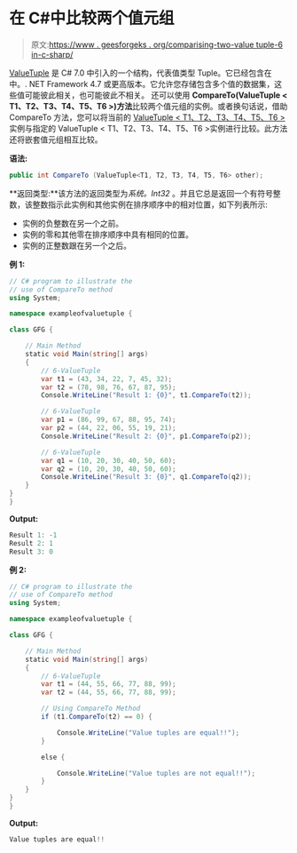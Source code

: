 # 在 C#中比较两个值元组

> 原文:[https://www . geesforgeks . org/comparising-two-value tuple-6 in-c-sharp/](https://www.geeksforgeeks.org/comparing-two-valuetuple-6-in-c-sharp/)

[ValueTuple](https://www.geeksforgeeks.org/valuetuple-in-c-sharp/) 是 C# 7.0 中引入的一个结构，代表值类型 Tuple。它已经包含在中。. NET Framework 4.7 或更高版本。它允许您存储包含多个值的数据集，这些值可能彼此相关，也可能彼此不相关。
还可以使用 **CompareTo(ValueTuple < T1、T2、T3、T4、T5、T6 >)方法**比较两个值元组的实例。或者换句话说，借助 CompareTo 方法，您可以将当前的 [ValueTuple < T1、T2、T3、T4、T5、T6 >](https://www.geeksforgeeks.org/c-sharp-valuetuple-6-struct/) 实例与指定的 ValueTuple < T1、T2、T3、T4、T5、T6 >实例进行比较。此方法还将嵌套值元组相互比较。

**语法:**

```cs
public int CompareTo (ValueTuple<T1, T2, T3, T4, T5, T6> other);

```

**返回类型:**该方法的返回类型为*系统。Int32* 。并且它总是返回一个有符号整数，该整数指示此实例和其他实例在排序顺序中的相对位置，如下列表所示:

*   实例的负整数在另一个之前。
*   实例的零和其他零在排序顺序中具有相同的位置。
*   实例的正整数跟在另一个之后。

**例 1:**

```cs
// C# program to illustrate the 
// use of CompareTo method
using System;

namespace exampleofvaluetuple {

class GFG {

    // Main Method
    static void Main(string[] args)
    {
        // 6-ValueTuple
        var t1 = (43, 34, 22, 7, 45, 32);
        var t2 = (78, 98, 76, 67, 87, 95);
        Console.WriteLine("Result 1: {0}", t1.CompareTo(t2));

        // 6-ValueTuple
        var p1 = (86, 99, 67, 88, 95, 74);
        var p2 = (44, 22, 06, 55, 19, 21);
        Console.WriteLine("Result 2: {0}", p1.CompareTo(p2));

        // 6-ValueTuple
        var q1 = (10, 20, 30, 40, 50, 60);
        var q2 = (10, 20, 30, 40, 50, 60);
        Console.WriteLine("Result 3: {0}", q1.CompareTo(q2));
    }
}
}
```

**Output:**

```cs
Result 1: -1
Result 2: 1
Result 3: 0

```

**例 2:**

```cs
// C# program to illustrate the
// use of CompareTo method
using System;

namespace exampleofvaluetuple {

class GFG {

    // Main Method
    static void Main(string[] args)
    {
        // 6-ValueTuple
        var t1 = (44, 55, 66, 77, 88, 99);
        var t2 = (44, 55, 66, 77, 88, 99);

        // Using CompareTo Method
        if (t1.CompareTo(t2) == 0) {

            Console.WriteLine("Value tuples are equal!!");
        }

        else {

            Console.WriteLine("Value tuples are not equal!!");
        }
    }
}
}
```

**Output:**

```cs
Value tuples are equal!!

```